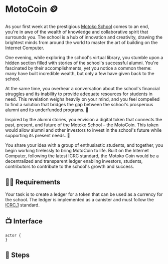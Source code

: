 # MotoCoin 🪙
As your first week at the prestigious [Motoko School](https://twitter.com/MotokoSchool) comes to an end, you're in awe of the wealth of knowledge and collaborative spirit that surrounds you. The school is a hub of innovation and creativity, drawing the brightest minds from around the world to master the art of building on the Internet Computer. 

One evening, while exploring the school's virtual library, you stumble upon a hidden section filled with stories of the school's successful alumni. You're fascinated by their accomplishments, yet you notice a common theme: many have built incredible wealth, but only a few have given back to the school. 

At the same time, you overhear a conversation about the school's financial struggles and its inability to provide adequate resources for students in need. This revelation weighs heavily on your mind, and you feel compelled to find a solution that bridges the gap between the school's prosperous alumni and its underfunded programs. 💸

Inspired by the alumni stories, you envision a digital token that connects the past, present, and future of the Motoko School – the MotoCoin. This token would allow alumni and other investors to invest in the school's future while supporting its present needs. 🌱

You share your idea with a group of enthusiastic students, and together, you begin working tirelessly to bring MotoCoin to life. Built on the Internet Computer, following the latest ICRC standard, the Motoko Coin would be a decentralized and transparent ledger enabling investors, students, contributors to contribute to the school's growth and success.


## 🧑‍🏫 Requirements 
Your task is to create a ledger for a token that can be used as a currency for the school. The ledger is implemented as a canister and must follow the [ICRC_1](https://olm72-siaaa-aaaal-qbtpa-cai.ic0.app/internet-computer-standards/icrc1.html) standard.
## 📺 Interface
```motoko
actor {
}
```
## 📒 Steps
